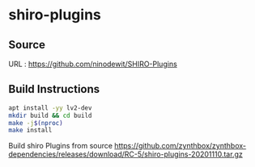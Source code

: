 # shiro-plugins

## Source
URL : https://github.com/ninodewit/SHIRO-Plugins

## Build Instructions
```sh
apt install -yy lv2-dev
mkdir build && cd build
make -j$(nproc)
make install
```

Build shiro Plugins from source https://github.com/zynthbox/zynthbox-dependencies/releases/download/RC-5/shiro-plugins-20201110.tar.gz